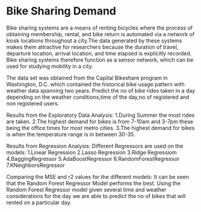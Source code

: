# Bike Sharing Demand
Bike sharing systems are a means of renting bicycles where the process of obtaining membership, rental, and bike return is automated via a network of kiosk locations throughout a city.The data generated by these systems makes them attractive for researchers because the duration of travel, departure location, arrival location, and time elapsed is explicitly recorded. Bike sharing systems therefore function as a sensor network, which can be used for studying mobility in a city. 

The data set was obtained from the Capital Bikeshare program in Washington, D.C. which contained the historical bike usage pattern with weather data spanning two years.
Predict the no of bike rides taken in a day depending on the weather conditions,time of the day,no of registered and non registered users.

Results from the Exploratory Data Analysis:
1.During Summer the most rides are taken.
2.The highest demand for bikes is from 7-10am and 3-7pm these being the office times for most metro cities.
3.The highest demand for bikes is when the temperature range is in between 30-35.

Results from Regression Analysis:
Different Regressors are used on the models:
1.Linear Regression
2.Lasso Regression
3.Ridge Regressiom
4.BaggingRegressor
5.AdaBoostRegressor
6.RandomForestRegressor
7.KNeighborsRegressor

Comparing the MSE and r2 values for the different models:
It can be seen that the Random Forest Regressor Model performs the best.
Using the Random Forest Regressor model given several time and weather considerations for the day we are able to predict the no of bikes that will rented on a particular day.


